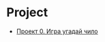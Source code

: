# Project 
* [Проект 0. Игра угадай чило](https://github.com/nickkh1/PycharmProjects1/tree/master/Final_pythonProject/Project_0) 
